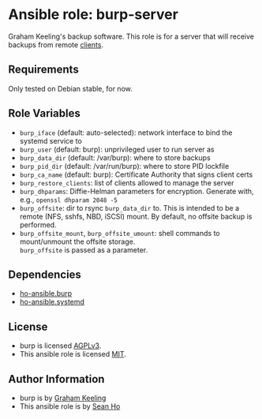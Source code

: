 # Ansible role: burp-server
Graham Keeling's backup software.
This role is for a server that will receive backups from
remote [clients](https://github.com/ho-ansible/burp).

## Requirements
Only tested on Debian stable, for now.

## Role Variables
+ `burp_iface` (default: auto-selected): network interface to bind
  the systemd service to
+ `burp_user` (default: burp): unprivileged user to run server as
+ `burp_data_dir` (default: /var/burp): where to store backups
+ `burp_pid_dir` (default: /var/run/burp): where to store PID lockfile
+ `burp_ca_name` (default: burp): Certificate Authority that signs client certs
+ `burp_restore_clients`: list of clients allowed to manage the server
+ `burp_dhparams`: Diffie-Helman parameters for encryption.
  Generate with, e.g., `openssl dhparam 2048 -5`
+ `burp_offsite`: dir to rsync `burp_data_dir` to.
  This is intended to be a remote (NFS, sshfs, NBD, iSCSI) mount.
  By default, no offsite backup is performed.
+ `burp_offsite_mount`, `burp_offsite_umount`: 
  shell commands to mount/unmount the offsite storage.  
  `burp_offsite` is passed as a parameter.

## Dependencies
+ [ho-ansible.burp](https://github.com/ho-ansible/burp)
+ [ho-ansible.systemd](https://github.com/ho-ansible/systemd)

## License
+ burp is licensed [AGPLv3](https://burp.grke.org/licence.html).
+ This ansible role is licensed [MIT](LICENSE).

## Author Information
+ burp is by [Graham Keeling](http://burp.grke.org/)
+ This ansible role is by [Sean Ho](https://github.com/ho-ansible/)
